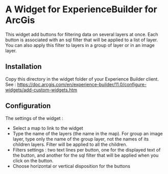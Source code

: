 # A Widget for ExperienceBuilder for ArcGis
This widget add buttons for filtering data on several layers at once.
Each button is associated with an sql filter that will be applied to a list of layer.
You can also apply this filter to layers in a group of layer or in an image layer.

## Installation
Copy this directory in the widget folder of your Experience Builder client.
See : https://doc.arcgis.com/en/experience-builder/11.0/configure-widgets/add-custom-widgets.htm

## Configuration
The settings of the widget :
- Select a map to link to the widget
- Type the name of the layers (the name in the map). For group an image layer, type only the name of the group layer, not the names of its children layers. Filter will be applied to all the children.
- Filters settings : two text lines per button, one for the displayed text of the button, and another for the sql filter that will be applied when you click on the button.
- Choose horizontal or vertical disposition for the buttons